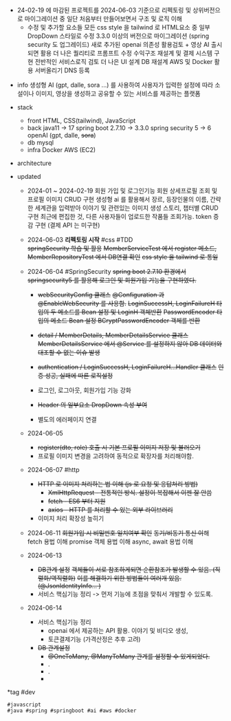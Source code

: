 - 24-02-19 에 마감된 프로젝트를 2024-06-03 기준으로 리펙토링 및 상위버전으로 마이그레이션 중
	일단 처음부터 만들어보면서 구조 및 로직 이해
	* 수정 및 추가할 요소들 
		모든 css style 을 tailwind 로 
		HTML요소 중 일부 DropDown 스타일로 수정 
		3.3.0 이상의 버전으로 마이그레이션 (spring security 도 업그레이드)
		새로 추가된 openai 의존성 활용검토 + 영상 AI 출시되면 활용
		더 나은 퀄리티로 프롬프트 수정 
		수익구조 재설계 및 결제 시스템 구현
		전반적인 서비스로직 검토 
		더 나은 UI 설계
		DB 재설계
		AWS 및 Docker 활용 
		서버올리기 
		DNS 등록 

* info 
	생성형 AI (gpt, dalle, sora ...) 를 사용하여 사용자가 입력한 설정에 따라 소설이나 이미지, 영상을 생성하고 
	공유할 수 있는 서비스를 제공하는 플랫폼 
	

* stack 
	* front
		HTML, CSS(tailwind), JavaScript  
	* back
		java11 -> 17 
		spring boot 2.7.10 -> 3.3.0 
		spring security 5 -> 6 
		openAI (gpt, dalle, ~~sora~~)
	* db 
		mysql
	* infra
		Docker 
		AWS (EC2)   
		


* architecture
	


* updated
	* 2024-01 ~ 2024-02-19
		회원 가입 및 로그인기능
		회원 상세프로필 조회 및 프로필 이미지 CRUD 구현
		생성형 ai 를 활용해서 장르, 등장인물의 이름, 간략한 세계관을 입력받아 이야기 및 관련있는 이미지 생성
		스토리, 챕터별 CRUD 구현
		최근에 편집한 것, 다른 사용자들이 업로드한 작품들 조회가능.
		token 증감 구현 (결제 API 는 미구현)
		
	* 2024-06-03  **리펙토링 시작** #css #TDD  
		~~springSecurity 학습 및 활용~~
		~~MemberServiceTest 에서 register 메소드, MemberRepositoryTest 에서 DB연결 확인~~
		~~css style 을 tailwind 로 통일~~
		
	* 2024-06-04 #SpringSecurity
		~~spring boot 2.7.10 환경에서 springsecurity5 를 활용해 로그인 및 회원가입 기능을 구현하였다.~~ 
		*  ~~webSecurityConfig 클래스~~ 
			~~@Configuration 과 @EnableWebSecurity 를 사용함.~~ 
			~~LoginSuccessH, LoginFailureH 타입의 두 메소드를 Bean 설정 및 LoginH 객체반환~~
			~~PasswordEncoder 타입의 메소드 Bean 설정 BCryptPasswordEncoder 객체를 반환~~ 
			
		* ~~detail / MemberDetails, MemberDetailsService 클래스~~ 
			~~MemberDetailsService 에서 @Service 를 설정하지 않아 DB 데이터와 대조할 수 없는 이슈 발생~~
			
		* ~~authentication / LoginSuccessH, LoginFailureH...Handler 클래스~~
			~~인증 성공, 실패에 따른 로직설정~~ 
			
		* 로그인, 로그아웃, 회원가입 기능 강화
		* ~~Header 의 일부요소 DropDown 속성 부여~~
		* 별도의 에러페이지 연결 
		
	* 2024-06-05 
		* ~~register(dto, role) 호출 시 기본 프로필 이미지 저장 및 불러오기~~
		* 프로필 이미지 변경을 고려하여 동적으로 확장자를 처리해야함. 
	* 2024-06-07 #http 
		* ~~HTTP 로 이미지 처리하는 법 이해 (js 로 요청 및 응답처리 방법)~~
			* ~~XmlHttpRequest - 전통적인 방식. 설정이 복잡해서 이젠 잘 안씀~~
			* ~~fetch - ES6 부터 지원~~ 
			* ~~axios - HTTP 를 처리할 수 있는 외부 라이브러리~~ 
		* 이미지 처리 확장성 높히기 
	* 2024-06-11
		~~회원가입 시 비밀번호 일치여부 확인~~ 
		~~동기/비동기 통신 이~~해 
		fetch 용법 이해 
		promise 객체 용법 이해 
		async, await 용법 이해 
	* 2024-06-13
		* ~~DB관계 설정~~
			~~객체들이 서로 참조하게되면 순환참조가 발생할 수 있음. (직렬화/역직렬화)~~
			~~이를 해결하기 위한 방법들이 여러개 있음. (@JsonIdentityInfo... )~~
		* 서비스 핵심기능 정리 -> 먼저 기능에 초점을 맞춰서 개발할 수 있도록.
	* 2024-06-14
		* 서비스 핵심기능 정리 
			* openai 에서 제공하는 API 활용. 이야기 및 비디오 생성, 
			* 토큰결제기능 (가격산정은 추후 고려)
		*  ~~DB 관계설정~~ 
			* ~~@OneToMany, @ManyToMany 관계를 설정할 수 있게되었다.~~ 
			* .
			* .
			* 


*tag
	#dev 
	
	#javascript 
	#java #spring #springboot #ai #aws #docker


